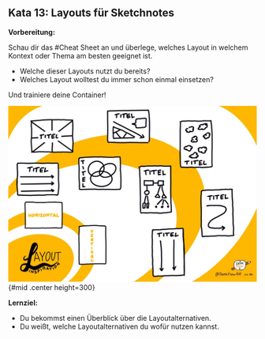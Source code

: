 ## Kata 13: Layouts für Sketchnotes

**Vorbereitung:**

Schau dir das #Cheat Sheet an und überlege, welches Layout in welchem Kontext oder Thema am besten geeignet ist.

- Welche dieser Layouts nutzt du bereits?
- Welches Layout wolltest du immer schon einmal einsetzen?

Und trainiere deine Container!

![Layout Inspiration by @DenkFlowRR CC-BY](sketchnotes\layout_inspiration.png){#mid .center height=300}

**Lernziel:**

- Du bekommst einen Überblick über die Layoutalternativen.
- Du weißt, welche Layoutalternativen du wofür nutzen kannst.